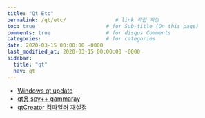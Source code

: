 ```yaml
---
title: "Qt Etc"
permalink: /qt/etc/                # link 직접 지정
toc: true                       # for Sub-title (On this page)
comments: true                  # for disqus Comments
categories:                     # for categories
date: 2020-03-15 00:00:00 -0000
last_modified_at: 2020-03-15 00:00:00 -0000
sidebar:
  title: "qt"
  nav: qt
---
```


* [Windows qt update](https://8bitscoding.github.io/Qt-update/)
* [qt용 spy++ gammaray](https://8bitscoding.github.io/Qt-gammaray/)
* [qtCreator 컴파일러 재설정](https://8bitscoding.github.io/Qt-creator-comfiler/)